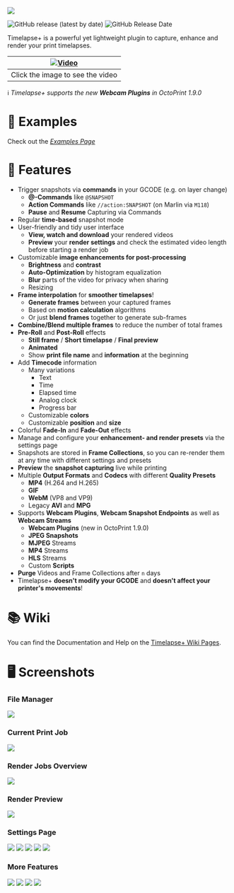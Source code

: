 ![](https://github.com/cmuche/octoprint-timelapseplus/raw/master/assets/logo-small.png)

![GitHub release (latest by date)](https://img.shields.io/github/v/release/cmuche/octoprint-timelapseplus?label=Latest%20Version)
![GitHub Release Date](https://img.shields.io/github/release-date/cmuche/octoprint-timelapseplus?label=Release%20Date)

Timelapse+ is a powerful yet lightweight plugin to capture, enhance and render your print timelapses.

| [![Video](https://github.com/cmuche/octoprint-timelapseplus/raw/master/assets/timelapseplus.gif)](https://www.youtube.com/watch?v=zs9QcQsIEyM) |
|------------------------------------------------------------------------------------------------------------------------------------------------|
| Click the image to see the video                                                                                                               |                                                                                                               |

ℹ️ _Timelapse+ supports the new __Webcam Plugins__ in OctoPrint 1.9.0_

# 👀 Examples 
Check out the [_Examples Page_](https://github.com/cmuche/octoprint-timelapseplus/wiki/Examples)

# 🚀 Features
- Trigger snapshots via __commands__ in your GCODE (e.g. on layer change)
  - __@-Commands__ like ``@SNAPSHOT``
  - __Action Commands__ like ``//action:SNAPSHOT`` (on Marlin via ``M118``)
  - __Pause__ and __Resume__ Capturing via Commands
- Regular __time-based__ snapshot mode
- User-friendly and tidy user interface
  - __View, watch and download__ your rendered videos
  - __Preview__ your __render settings__ and check the estimated video length before starting a render job
- Customizable __image enhancements for post-processing__
  - __Brightness__ and __contrast__
  - __Auto-Optimization__ by histogram equalization
  - __Blur__ parts of the video for privacy when sharing
  - Resizing
- __Frame interpolation__ for __smoother timelapses__!
  - __Generate frames__ between your captured frames
  - Based on __motion calculation__ algorithms
  - Or just __blend frames__ together to generate sub-frames
- __Combine/Blend multiple frames__ to reduce the number of total frames
- __Pre-Roll__ and __Post-Roll__ effects
  - __Still frame__ / __Short timelapse__ / __Final preview__
  - __Animated__
  - Show __print file name__ and __information__ at the beginning
- Add __Timecode__ information
  - Many variations
    - Text
    - Time
    - Elapsed time
    - Analog clock
    - Progress bar
   - Customizable __colors__
   - Customizable __position__ and __size__
- Colorful __Fade-In__ and __Fade-Out__ effects
- Manage and configure your __enhancement- and render presets__ via the settings page
- Snapshots are stored in __Frame Collections__, so you can re-render them at any time with different settings and presets
- __Preview__ the __snapshot capturing__ live while printing
- Multiple __Output Formats__ and __Codecs__ with different __Quality Presets__
  - __MP4__ (H.264 and H.265)
  - __GIF__
  - __WebM__ (VP8 and VP9)
  - Legacy __AVI__ and __MPG__
- Supports __Webcam Plugins__,  __Webcam Snapshot Endpoints__ as well as __Webcam Streams__
  - __Webcam Plugins__ (new in OctoPrint 1.9.0) 
  - __JPEG Snapshots__
  - __MJPEG__ Streams
  - __MP4__ Streams
  - __HLS__ Streams
  - Custom __Scripts__
- __Purge__ Videos and Frame Collections after `n` days
- Timelapse+ __doesn't modify your GCODE__ and __doesn't affect your printer's movements__!

# 📚 Wiki
You can find the Documentation and Help on the [Timelapse+ Wiki Pages](https://github.com/cmuche/octoprint-timelapseplus/wiki).

# 🖥️ Screenshots

### File Manager
[![](https://github.com/cmuche/octoprint-timelapseplus/raw/master/assets/screenshots/files.png)](https://github.com/cmuche/octoprint-timelapseplus/raw/master/assets/screenshots/files.png)

### Current Print Job
[![](https://github.com/cmuche/octoprint-timelapseplus/raw/master/assets/screenshots/current-print.png)](https://github.com/cmuche/octoprint-timelapseplus/raw/master/assets/screenshots/current-print.png)

### Render Jobs Overview
[![](https://github.com/cmuche/octoprint-timelapseplus/raw/master/assets/screenshots/render-jobs.png)](https://github.com/cmuche/octoprint-timelapseplus/raw/master/assets/screenshots/render-jobs.png)

### Render Preview
[![](https://github.com/cmuche/octoprint-timelapseplus/raw/master/assets/screenshots/render-preview.png)](https://github.com/cmuche/octoprint-timelapseplus/raw/master/assets/screenshots/render-preview.png)

### Settings Page
[![](https://github.com/cmuche/octoprint-timelapseplus/raw/master/assets/screenshots/settings-general-1.png)](https://github.com/cmuche/octoprint-timelapseplus/raw/master/assets/screenshots/settings-general-1.png)
[![](https://github.com/cmuche/octoprint-timelapseplus/raw/master/assets/screenshots/settings-general-2.png)](https://github.com/cmuche/octoprint-timelapseplus/raw/master/assets/screenshots/settings-general-2.png)
[![](https://github.com/cmuche/octoprint-timelapseplus/raw/master/assets/screenshots/settings-enhancement.png)](https://github.com/cmuche/octoprint-timelapseplus/raw/master/assets/screenshots/settings-enhancement.png)
[![](https://github.com/cmuche/octoprint-timelapseplus/raw/master/assets/screenshots/settings-render-1.png)](https://github.com/cmuche/octoprint-timelapseplus/raw/master/assets/screenshots/settings-render-1.png)
[![](https://github.com/cmuche/octoprint-timelapseplus/raw/master/assets/screenshots/settings-render-2.png)](https://github.com/cmuche/octoprint-timelapseplus/raw/master/assets/screenshots/settings-render-2.png)

### More Features
[![](https://github.com/cmuche/octoprint-timelapseplus/raw/master/assets/screenshots/settings-test-capture.png)](https://github.com/cmuche/octoprint-timelapseplus/raw/master/assets/screenshots/settings-test-capture.png)
[![](https://github.com/cmuche/octoprint-timelapseplus/raw/master/assets/screenshots/settings-live-preview.png)](https://github.com/cmuche/octoprint-timelapseplus/raw/master/assets/screenshots/settings-live-preview.png)
[![](https://github.com/cmuche/octoprint-timelapseplus/raw/master/assets/screenshots/prerequisites.png)](https://github.com/cmuche/octoprint-timelapseplus/raw/master/assets/screenshots/prerequisites.png)
[![](https://github.com/cmuche/octoprint-timelapseplus/raw/master/assets/screenshots/toast.png)](https://github.com/cmuche/octoprint-timelapseplus/raw/master/assets/screenshots/toast.png)
